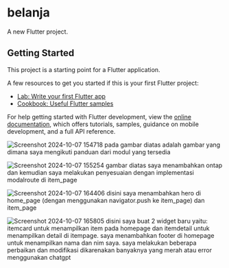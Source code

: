 # belanja

A new Flutter project.

## Getting Started

This project is a starting point for a Flutter application.

A few resources to get you started if this is your first Flutter project:

- [Lab: Write your first Flutter app](https://docs.flutter.dev/get-started/codelab)
- [Cookbook: Useful Flutter samples](https://docs.flutter.dev/cookbook)

For help getting started with Flutter development, view the
[online documentation](https://docs.flutter.dev/), which offers tutorials,
samples, guidance on mobile development, and a full API reference.

![Screenshot 2024-10-07 154718](https://github.com/user-attachments/assets/b57bc210-a131-4fd6-b8a0-2a762264ed5f)
pada gambar diatas adalah gambar yang dimana saya mengikuti panduan dari modul yang tersedia

![Screenshot 2024-10-07 155254](https://github.com/user-attachments/assets/287d5919-ec4b-4790-b5d9-7588cdafce82)
gambar diatas saya menambahkan ontap dan kemudian saya melakukan penyesuaian dengan implementasi modalroute di item_page

![Screenshot 2024-10-07 164406](https://github.com/user-attachments/assets/cdf1554f-3ea5-429a-9cdb-727cabb60a2b)
disini saya menambahkan hero di home_page (dengan menggunakan navigator.push ke item_page) dan item_page

![Screenshot 2024-10-07 165805](https://github.com/user-attachments/assets/d7f53c9a-23ac-4758-964d-993c8a602ac8)
disini saya buat 2 widget baru yaitu: itemcard untuk menampilkan item pada homepage dan itemdetail untuk menampilkan detail di itempage. saya menambahkan footer di homepage untuk menampilkan nama dan nim saya. saya melakukan beberapa perbaikan dan modifikasi dikarenakan banyaknya yang merah atau error menggunakan chatgpt
